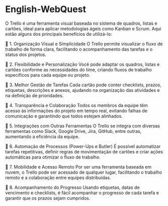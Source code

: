 # English-WebQuest

O Trello é uma ferramenta visual baseada no sistema de quadros, listas e cartões, ideal para aplicar metodologias ágeis como Kanban e Scrum. Aqui estão alguns dos principais benefícios de utilizá-lo:

🔹 1. Organização Visual e Simplicidade
O Trello permite visualizar o fluxo de trabalho de forma clara, facilitando o acompanhamento das tarefas e o status dos projetos.

🔹 2. Flexibilidade e Personalização
Você pode adaptar os quadros, listas e cartões conforme as necessidades do time, criando fluxos de trabalho específicos para cada equipe ou projeto.

🔹 3. Melhor Gestão de Tarefas
Cada cartão pode conter checklists, prazos, etiquetas, descrições e anexos, ajudando na organização das atividades e na definição de prioridades.

🔹 4. Transparência e Colaboração
Todos os membros da equipe têm acesso às informações do projeto em tempo real, evitando falhas de comunicação e garantindo que todos estejam alinhados.

🔹 5. Integrações com Outras Ferramentas
O Trello se integra com diversas ferramentas como Slack, Google Drive, Jira, GitHub, entre outras, aumentando a eficiência da equipe.

🔹 6. Automação de Processos (Power-Ups e Butler)
É possível automatizar tarefas repetitivas, definir regras de movimentação de cartões e criar ações automáticas para otimizar o fluxo de trabalho.

🔹 7. Mobilidade e Acesso Remoto
Por ser uma ferramenta baseada em nuvem, o Trello pode ser acessado de qualquer lugar, facilitando o trabalho remoto e a colaboração entre equipes distribuídas.

🔹 8. Acompanhamento do Progresso
Usando etiquetas, datas de vencimento e checklists, é fácil acompanhar o progresso de cada tarefa e garantir que os prazos sejam cumpridos.
